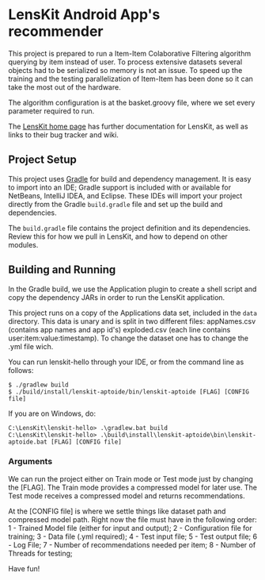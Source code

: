 # LensKit Android App's recommender

This project is prepared to run a Item-Item Colaborative Filtering algorithm querying
by item instead of user. To process extensive datasets several objects had to
be serialized so memory is not an issue. To speed up the training and the testing parallelization of Item-Item has been done so it can take the most out of the hardware.

The algorithm configuration is at the basket.groovy file, where we set every parameter
required to run.

The [LensKit home page][LensKit] has further documentation for LensKit, as well as
links to their bug tracker and wiki.

## Project Setup

This project uses [Gradle][gradle] for build and dependency management. It is
easy to import into an IDE; Gradle support is included with or available for
NetBeans, IntelliJ IDEA, and Eclipse.  These IDEs will import your project directly
from the Gradle `build.gradle` file and set up the build and dependencies.

The `build.gradle` file contains the project definition and its dependencies. Review
this for how we pull in LensKit, and how to depend on other modules.

## Building and Running

In the Gradle build, we use the Application plugin to create a shell script and copy
the dependency JARs in order to run the LensKit application.

This project runs on a copy of the Applications data set, included in the `data` directory.
This data is unary and is split in two different files: 
    appNames.csv (contains app names and app id's)
    exploded.csv (each line contains user:item:value:timestamp).
To change the dataset one has to change the .yml file wich.

You can run lenskit-hello through your IDE, or from the command line
as follows:

    $ ./gradlew build
    $ ./build/install/lenskit-aptoide/bin/lenskit-aptoide [FLAG] [CONFIG file]
    
If you are on Windows, do:

    C:\LensKit\lenskit-hello> .\gradlew.bat build
    C:\LensKit\lenskit-hello> .\build\install\lenskit-aptoide\bin\lenskit-aptoide.bat [FLAG] [CONFIG file]
    

### Arguments

We can run the project either on Train mode or Test mode just by changing the [FLAG].
The Train mode provides a compressed model for later use.
The Test mode receives a compressed model and returns recommendations.

At the [CONFIG file] is where we settle things like dataset path and compressed model path.
Right now the file must have in the following order:
    1 - Trained Model file (either for input and output);
    2 - Configuration file for training;
    3 - Data file (.yml required);
    4 - Test input file;
    5 - Test output file;
    6 - Log File;
    7 - Number of recommendations needed per item;
    8 - Number of Threads for testing;

Have fun!

[LensKit]: http://lenskit.org
[gradle]: http://gradle.org
